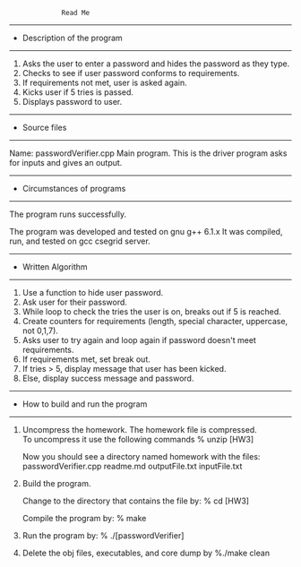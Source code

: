                  Read Me


*******************************************************
*  Description of the program
*******************************************************
1. Asks the user to enter a password and hides the password as they type.
2. Checks to see if user password conforms to requirements.
3. If requirements not met, user is asked again.
4. Kicks user if 5 tries is passed.
5. Displays password to user.

*******************************************************
*  Source files
*******************************************************

Name:  passwordVerifier.cpp
   Main program.  This is the driver program asks for inputs and 
   gives an output.
   
*******************************************************
*  Circumstances of programs
*******************************************************

   The program runs successfully.  
   
   The program was developed and tested on gnu g++ 6.1.x  It was 
   compiled, run, and tested on gcc csegrid server.

*******************************************************
*  Written Algorithm
*******************************************************
1. Use a function to hide user password.
2. Ask user for their password.
3. While loop to check the tries the user is on, breaks out if 5 is reached.
4. Create counters for requirements (length, special character, uppercase, not 0,1,7).
5. Asks user to try again and loop again if password doesn't meet requirements.
6. If requirements met, set break out.
7. If tries > 5, display message that user has been kicked.
8. Else, display success message and password.
   
*******************************************************
*  How to build and run the program
*******************************************************

1. Uncompress the homework.  The homework file is compressed.  
   To uncompress it use the following commands 
       % unzip [HW3]

   Now you should see a directory named homework with the files:
        passwordVerifier.cpp
        readme.md
        outputFile.txt
        inputFile.txt

3. Build the program.

    Change to the directory that contains the file by:
    % cd [HW3] 

    Compile the program by:
    % make

4. Run the program by:
   % ./[passwordVerifier]

5. Delete the obj files, executables, and core dump by
   %./make clean